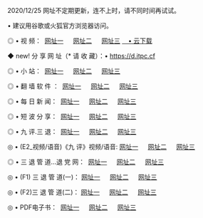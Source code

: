 <p>2020/12/25 网址不定期更新，连不上时，请不同时间再试试。
<p>• 建议用谷歌或火狐官方浏览器访问。
<p>◎ • 视 频： 
<a href="http://puj.hdfmradio.com/" target="_blank">网址一</a> 　 
<a href="http://ptb.hdfmradio.com/" target="_blank">网址二</a> 　 
<a href="http://ptb.hdfmradio.com/b.html" target="_blank">网址三</a>
<a href="https://yadi.sk/d/d0sUeAOpal3njw" target="_blank">　• 云下载 </a></p>
<p>◆ new! 分 享 网 址（* 请 收 藏）：• <a href="http://prt.hdfmradio.com/a.html">https://d.itpc.cf</a></p>

<p>◎ • 小 站：  
<a href="http://puj.hdfmradio.com/f.html" target="_blank">网址一</a> 　 
<a href="http://ptb.hdfmradio.com/h.html" target="_blank">网址二</a> 　 
<a href="http://ptb.hdfmradio.com/k/" target="_blank">网址三</a></p>
<p>◎ • 翻 墙 软 件 ：  
<a href="http://puj.hdfmradio.com/ff/" target="_blank">网址一</a> 　 
<a href="http://ptb.hdfmradio.com/s/read/a1_nd.html" target="_blank">网址二</a> 　 
<a href="http://ptb.hdfmradio.com/ff/index.html" target="_blank">网址三</a></p>
<p>◎ • 每 日 新 闻：  
<a href="http://puj.hdfmradio.com/day/" target="_blank">网址一</a> 　 
<a href="http://ptb.hdfmradio.com/day/" target="_blank">网址二</a> 　 
<a href="http://ptb.hdfmradio.com/day/index.html" target="_blank">网址三</a></p>
<p>◎ • 短 波 分 享：  
<a href="http://puj.hdfmradio.com/h/" target="_blank">网址一</a> 　 
<a href="http://ptb.hdfmradio.com/h/" target="_blank">网址二</a> 　 
<a href="http://ptb.hdfmradio.com/h/index.html" target="_blank">网址三</a></p>
<p>◎ • 九 评.三 退：  
<a href="http://puj.hdfmradio.com/t/" target="_blank">网址一</a> 　 
<a href="http://ptb.hdfmradio.com/v2/index.html" target="_blank">网址二</a> 　 
<a href="http://ptb.hdfmradio.com/tt/index.html" target="_blank">网址三</a> 　</p>
<p>◎ • (E2_视频/语音)《九 评》视频/语音: 
<a href="http://ptb.hdfmradio.com/7738.html" target="_blank">网址一</a> 　 
<a href="http://ptb.hdfmradio.com/7614.html" target="_blank">网址二</a> 　 
<a href="http://ptb.hdfmradio.com/7633.html" target="_blank">网址三</a></p>
<p>◎ • 三 退 管 道...退 党 网：  
<a href="http://puj.hdfmradio.com/go/td1.html" target="_blank">网址一</a> 　 
<a href="http://ptb.hdfmradio.com/go/td2.html" target="_blank">网址二</a> 　 
<a href="http://ptb.hdfmradio.com/go/td3.html" target="_blank">网址三</a></p>
<p>◎ • (F1) 三 退 管 道(一)： 
<a href="http://puj.hdfmradio.com/dd/" target="_blank">网址一</a> 　 
<a href="http://ptb.hdfmradio.com/s/read/a1_tdx.html" target="_blank">网址二</a> 　 
<a href="http://ptb.hdfmradio.com/dd/" target="_blank">网址三</a></p>
<p>◎ • (F2)三 退 管 道(二)： 
<a href="http://ptb.hdfmradio.com/d/" target="_blank">网址一</a> 　 
<a href="http://puj.hdfmradio.com/d/index.html" target="_blank">网址二</a> 　 
<a href="http://ptb.hdfmradio.com/d/" target="_blank">网址三</a></p>
<p>◎ • PDF电子书：  
<a href="http://puj.hdfmradio.com/p/" target="_blank">网址一</a> 　 
<a href="http://ptb.hdfmradio.com/p/index.html" target="_blank">网址二</a> 　 
<a href="http://ptb.hdfmradio.com/p/" target="_blank">网址三</a></p>
